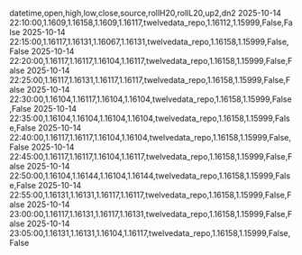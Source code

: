 datetime,open,high,low,close,source,rollH20,rollL20,up2,dn2
2025-10-14 22:10:00,1.1609,1.16158,1.1609,1.16117,twelvedata_repo,1.16112,1.15999,False,False
2025-10-14 22:15:00,1.16117,1.16131,1.16067,1.16131,twelvedata_repo,1.16158,1.15999,False,False
2025-10-14 22:20:00,1.16117,1.16117,1.16104,1.16117,twelvedata_repo,1.16158,1.15999,False,False
2025-10-14 22:25:00,1.16117,1.16131,1.16117,1.16117,twelvedata_repo,1.16158,1.15999,False,False
2025-10-14 22:30:00,1.16104,1.16117,1.16104,1.16104,twelvedata_repo,1.16158,1.15999,False,False
2025-10-14 22:35:00,1.16104,1.16104,1.16104,1.16104,twelvedata_repo,1.16158,1.15999,False,False
2025-10-14 22:40:00,1.16117,1.16117,1.16104,1.16104,twelvedata_repo,1.16158,1.15999,False,False
2025-10-14 22:45:00,1.16117,1.16117,1.16104,1.16117,twelvedata_repo,1.16158,1.15999,False,False
2025-10-14 22:50:00,1.16104,1.16144,1.16104,1.16144,twelvedata_repo,1.16158,1.15999,False,False
2025-10-14 22:55:00,1.16131,1.16131,1.16117,1.16117,twelvedata_repo,1.16158,1.15999,False,False
2025-10-14 23:00:00,1.16117,1.16131,1.16117,1.16131,twelvedata_repo,1.16158,1.15999,False,False
2025-10-14 23:05:00,1.16131,1.16131,1.16104,1.16117,twelvedata_repo,1.16158,1.15999,False,False
